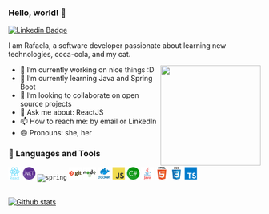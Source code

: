 ### Hello, world! 👋

[![Linkedin Badge](https://img.shields.io/badge/-LinkedIn-f53505?style=flat-square&logo=Linkedin&logoColor=white&link=https://www.linkedin.com/in/rafaelapolizel)](https://www.linkedin.com/in/rafaelapolizel)

I am Rafaela, a software developer passionate about learning new technologies, coca-cola, and my cat.

<a href="#"><img align="right" src="https://media.giphy.com/media/USV0ym3bVWQJJmNu3N/giphy.gif" width="200 " height="200" /></a>

- 🔭 I’m currently working on nice things :D
- 🌱 I’m currently learning Java and Spring Boot
- 👯 I’m looking to collaborate on open source projects
- 💬 Ask me about: ReactJS
- 📫 How to reach me: by email or LinkedIn
- 😄 Pronouns: she, her
<!-- ⚡ Fun fact: ... --> 
<!-- 🤔 I’m looking for help with --> 



### :wrench: Languages and Tools

<code><img src="https://raw.githubusercontent.com/devicons/devicon/master/icons/react/react-original-wordmark.svg" alt="react" width="25" height="25"></code>
<code><img src="https://raw.githubusercontent.com/github/explore/80688e429a7d4ef2fca1e82350fe8e3517d3494d/topics/dotnet/dotnet.png" alt=".NET" width="25" height="25"></code>
<code><img src="https://www.vectorlogo.zone/logos/springio/springio-icon.svg" alt="spring" width="25" height="25"></code>
<code><img src="https://raw.githubusercontent.com/github/explore/80688e429a7d4ef2fca1e82350fe8e3517d3494d/topics/git/git.png" alt="git" width="25" height="25"></code>
<code><img src="https://raw.githubusercontent.com/devicons/devicon/master/icons/nodejs/nodejs-original-wordmark.svg" alt="nodejs" width="25" height="25"></code>
<code><img src="https://raw.githubusercontent.com/github/explore/80688e429a7d4ef2fca1e82350fe8e3517d3494d/topics/docker/docker.png" alt="docker" width="25" height="25"></code>
<code><img src="https://raw.githubusercontent.com/devicons/devicon/master/icons/javascript/javascript-original.svg" alt="javascript" width="25" height="25"></code>
<code><img src="https://raw.githubusercontent.com/github/explore/80688e429a7d4ef2fca1e82350fe8e3517d3494d/topics/csharp/csharp.png" alt="csharp" width="25" height="25"></code>
<code><img src="https://raw.githubusercontent.com/devicons/devicon/master/icons/java/java-original-wordmark.svg" alt="java" width="25" height="25"></code>
<code><img src="https://raw.githubusercontent.com/github/explore/80688e429a7d4ef2fca1e82350fe8e3517d3494d/topics/html/html.png" alt="html" width="25" height="25"></code>
<code><img src="https://raw.githubusercontent.com/github/explore/80688e429a7d4ef2fca1e82350fe8e3517d3494d/topics/css/css.png" alt="css" width="25" height="25"></code>
<code><img src="https://raw.githubusercontent.com/devicons/devicon/master/icons/typescript/typescript-original.svg" alt="typescript" width="25" height="25"></code>
<br/>
<br/>
  
[![Github stats](https://github-readme-stats.vercel.app/api?username=polizelr&count_private=true&hide=issues&show_icons=true&theme=graywhite&title_color=f53505)](https://github.com/polizelr)

<!--
**polizelr/polizelr** is a ✨ _special_ ✨ repository because its `README.md` (this file) appears on your GitHub profile.

Here are some ideas to get you started:

- 
-->
